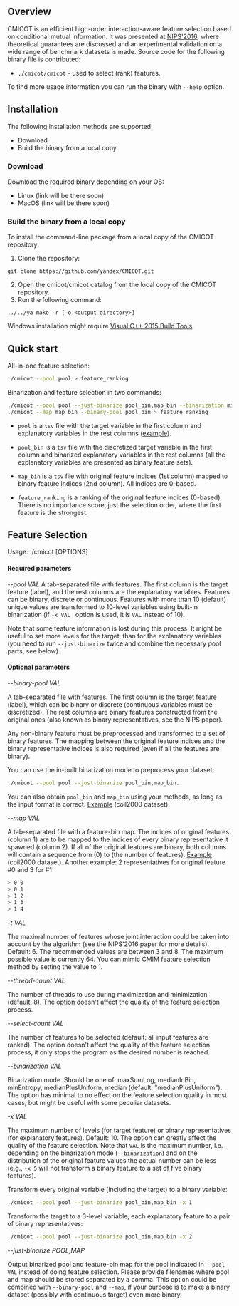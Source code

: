 ## Overview

CMICOT is an efficient high-order interaction-aware feature selection based on conditional mutual information.
It was presented at [NIPS'2016](http://papers.nips.cc/paper/6584-efficient-high-order-interaction-aware-feature-selection-based-on-conditional-mutual-information), where theoretical guarantees are discussed and an experimental validation on a wide range of benchmark datasets is made. Source code for the following binary file is contributed:

* `./cmicot/cmicot` - used to select (rank) features.

To find more usage information you can run the binary with `--help` option.

## Installation

The following installation methods are supported:
* Download
* Build the binary from a local copy

### Download

Download the required binary depending on your OS:
* Linux (link will be there soon)
* MacOS (link will be there soon)

### Build the binary from a local copy

To install the command-line package from a local copy of the CMICOT repository:

1. Clone the repository:

```
git clone https://github.com/yandex/CMICOT.git
```
2. Open the cmicot/cmicot catalog from the local copy of the CMICOT repository.
3. Run the following command:
```
../../ya make -r [-o <output directory>]
```
Windows installation might require [Visual C++ 2015 Build Tools](http://landinghub.visualstudio.com/visual-cpp-build-tools).

## Quick start

All-in-one feature selection:
```bash
./cmicot --pool pool > feature_ranking
```

Binarization and feature selection in two commands:
```bash
./cmicot --pool pool --just-binarize pool_bin,map_bin --binarization minEntropy -x 20
./cmicot --map map_bin --binary-pool pool_bin > feature_ranking
```
* `pool` is a `tsv` file with the target variable in the first column and explanatory variables in the rest columns ([example](https://yadi.sk/d/vbTVJ2NT3ExTyu)).

* `pool_bin` is a `tsv` file with the discretized target variable in the first column and binarized explanatory variables in the rest columns (all the explanatory variables are presented as binary feature sets).

* `map_bin` is a `tsv` file with original feature indices (1st column) mapped to binary feature indices (2nd column). All indices are 0-based.

* `feature_ranking` is a ranking of the original feature indices (0-based). There is no importance score, just the selection order, where the first feature is the strongest.


## Feature Selection

Usage: ./cmicot [OPTIONS]

#### Required parameters

*--pool VAL*
A tab-separated file with features. The first column is the target feature (label), and the rest columns are the explanatory variables. Features can be binary, discrete or continuous. Features with more than 10 (default) unique values are transformed to 10-level variables using built-in binarization (if `-x VAL ` option is used, it is `VAL` instead of 10). 

Note that some feature information is lost during this process. It might be useful to set more levels for the target, than for the explanatory variables (you need to run `--just-binarize` twice and combine the necessary pool parts, see below).


#### Optional parameters

*--binary-pool VAL*

A tab-separated file with features. The first column is the target feature (label), which can be binary or discrete (continuous variables must be discretized). The rest columns are binary features constructed from the original ones (also known as binary representatives, see the NIPS paper).

Any non-binary feature must be preprocessed and transformed to a set of binary features. The mapping between the original feature indices and the binary representative indices is also required (even if all the features are binary).

You can use the in-built binarization mode to preprocess your dataset:
```bash
./cmicot --pool pool --just-binarize pool_bin,map_bin.
```

You can also obtain `pool_bin` and `map_bin` using your methods, as long as the input format is correct. [Example](https://yadi.sk/d/4RAMii7B3ErJxS) (coil2000 dataset).

*--map VAL*

A tab-separated file with a feature-bin map. The indices of original features (column 1) are to be mapped to the indices of every binary representative it spawned (column 2). If all of the original features are binary, both columns will contain a sequence from (0) to (the number of features). [Example](https://yadi.sk/d/FcDmdF403ErJxE) (coil2000 dataset). Another example: 2 representatives for original feature #0 and 3 for #1:
```bash
> 0 0
> 0 1
> 1 2
> 1 3
> 1 4
```

 *-t VAL*
 
The maximal number of features whose joint interaction could be taken into account by the algorithm (see the NIPS'2016 paper for more details). Default: 6. The recommended values are between 3 and 8. The maximum possible value is currently 64. You can mimic CMIM feature selection method by setting the value to 1.

*--thread-count VAL*

The number of threads to use during maximization and minimization (default: 8). The option doesn't affect the quality of the feature selection process.

*--select-count VAL*

The number of features to be selected (default: all input features are ranked). The option doesn't affect the quality of the feature selection process, it only stops the program as the desired number is reached.

*--binarization VAL*

Binarization mode. Should be one of: maxSumLog, medianInBin, minEntropy, medianPlusUniform, median (default: "medianPlusUniform"). The option has minimal to no effect on the feature selection quality in most cases, but might be useful with some peculiar datasets.

*-x VAL*

The maximum number of levels (for target feature) or binary representatives (for explanatory features). Default: 10. The option can greatly affect the quality of the feature selection.
Note that `VAL` is the maximum number, i.e. depending on the binarization mode (`--binarization`) and on the distribution of the original feature values the actual number can be less (e.g., `-x 5` will not transform a binary feature to a set of five binary features).

Transform every original variable (including the target) to a binary variable:
```bash
./cmicot --pool pool --just-binarize pool_bin,map_bin -x 1
```

Transform the target to a 3-level variable, each explanatory feature to a pair of binary representatives:
```bash
./cmicot --pool pool --just-binarize pool_bin,map_bin -x 2
```

*--just-binarize POOL,MAP*

Output binarized pool and feature-bin map for the pool indicated in `--pool VAL` instead of doing feature selection. Please provide filenames where pool and map should be stored separated by a comma. This option could be combined with `--binary-pool` and `--map`, if your purpose is to make a binary dataset (possibly with continuous target) even more binary.

